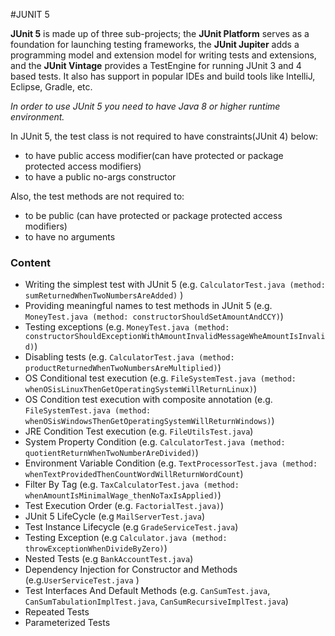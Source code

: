 #JUNIT 5

**JUnit 5** is made up of three sub-projects; the **JUnit Platform** serves as a foundation for launching testing frameworks, the 
**JUnit Jupiter** adds a programming model and extension model for writing tests and extensions, and the **JUnit Vintage** provides a 
TestEngine for running JUnit 3 and 4 based tests. It also has support in popular IDEs and build tools like IntelliJ, Eclipse, 
Gradle, etc.

*In order to use JUnit 5 you need to have Java 8 or higher runtime environment.*

In JUnit 5, the test class is not required to have constraints(JUnit 4) below: 

- to have public access modifier(can have protected or package protected access modifiers)
- to have a public no-args constructor

Also, the test methods are not required to:

- to be public (can have protected or package protected access modifiers)
- to have no arguments

### Content

- Writing the simplest test with JUnit 5 (e.g. `CalculatorTest.java (method: sumReturnedWhenTwoNumbersAreAdded)` )
- Providing meaningful names to test methods in JUnit 5 (e.g. `MoneyTest.java (method: constructorShouldSetAmountAndCCY)`)
- Testing exceptions (e.g. `MoneyTest.java (method: constructorShouldExceptionWithAmountInvalidMessageWheAmountIsInvalid)`)
- Disabling tests (e.g. `CalculatorTest.java (method: productReturnedWhenTwoNumbersAreMultiplied)`)
- OS Conditional test execution (e.g. `FileSystemTest.java (method: whenOSisLinuxThenGetOperatingSystemWillReturnLinux)`)
- OS Condition test execution with composite annotation (e.g. `FileSystemTest.java (method: whenOSisWindowsThenGetOperatingSystemWillReturnWindows)`)
- JRE Condition Test execution (e.g. `FileUtilsTest.java`)
- System Property Condition (e.g. `CalculatorTest.java (method: quotientReturnWhenTwoNumberAreDivided)`)
- Environment Variable Condition (e.g. `TextProcessorTest.java (method: whenTextProvidedThenCountWordWillReturnWordCount`)
- Filter By Tag (e.g. `TaxCalculatorTest.java (method: whenAmountIsMinimalWage_thenNoTaxIsApplied)`)
- Test Execution Order (e.g. `FactorialTest.java)`)
- JUnit 5 LifeCycle (e.g `MailServerTest.java`)
- Test Instance Lifecycle (e.g `GradeServiceTest.java`)
- Testing Exception (e.g `Calculator.java (method: throwExceptionWhenDivideByZero)`)
- Nested Tests (e.g `BankAccountTest.java`)
- Dependency Injection for Constructor and Methods (e.g.`UserServiceTest.java` )
- Test Interfaces And Default Methods (e.g. `CanSumTest.java`, `CanSumTabulationImplTest.java`, `CanSumRecursiveImplTest.java`)
- Repeated Tests
- Parameterized Tests

